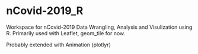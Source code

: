 # nCovid-2019_R

Workspace for nCovid-2019 Data Wrangling, Analysis and Visulization using R.
Primarily used with Leaflet, geom_tile for now.

Probably extended with Animation (plotlyr)

